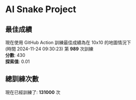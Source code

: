 
# AI Snake Project

## **最佳成績**
現在使用 GitHub Action 訓練最佳成績為在 10x10 的地圖情況下  
(時間 2024-11-24 09:30:23) 第 **989** 次訓練  
**分數**: 430  
**探索值**: 0.01

## 總訓練次數
現在已經訓練了: **131000** 次

